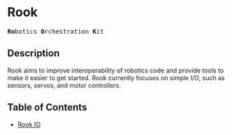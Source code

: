 # Rook
<pre><b>Ro</b>botics <b>O</b>rchestration <b>K</b>it</pre>

## Description
Rook aims to improve interoperability of robotics code and provide tools to make it easier to get started.
Rook currently focuses on simple I/O, such as sensors, servos, and motor controllers.

## Table of Contents
* [Rook IO](./io/)
